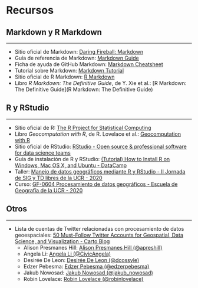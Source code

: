 # Recursos

## Markdown y R Markdown
----------------------
- Sitio oficial de Markdown: [Daring Fireball: Markdown](https://daringfireball.net/projects/markdown/)
- Guía de referencia de Markdown: [Markdown Guide](https://www.markdownguide.org/)
- Ficha de ayuda de GitHub Markdown: [Markdown Cheatsheet](https://github.com/adam-p/markdown-here/wiki/Markdown-Cheatsheet)
- Tutorial sobre Markdown: [Markdown Tutorial](https://www.markdowntutorial.com/)
- Sitio oficial de R Markdown: [R Markdown](https://rmarkdown.rstudio.com/)
- Libro _R Markdown: The Definitive Guide_, de Y. Xie et al.: [R Markdown: The Definitive Guide](R Markdown: The Definitive Guide)

## R y RStudio
----------------------
- Sitio oficial de R: [The R Project for Statistical Computing](https://www.r-project.org/)
- Libro _Geocomputation with R_, de R. Lovelace et al.: [Geocomputation with R](https://geocompr.robinlovelace.net/)
- Sitio oficial de RStudio: [RStudio - Open source & professional software for data science teams](https://rstudio.com/)
- Guía de instalación de R y RStudio: [(Tutorial) How to Install R on Windows, Mac OS X, and Ubuntu - DataCamp](https://www.datacamp.com/community/tutorials/installing-R-windows-mac-ubuntu)
- Taller: [Manejo de datos geográficos mediante R y RStudio - II Jornada de SIG y TD libres de la UCR - 2020](https://taller-r-jornadas-sigtd-2020.github.io/)
- Curso: [GF-0604 Procesamiento de datos geográficos - Escuela de Geografía de la UCR - 2020](https://geoprocesamiento-2020i.github.io/)


## Otros
----------------------
- Lista de cuentas de Twitter relacionadas con procesamiento de datos geoespaciales: [50 Must-Follow Twitter Accounts for Geospatial, Data Science, and Visualization - Carto Blog](https://carto.com/blog/twitter-guide-2018/)
    - Alison Presmanes Hill: [Alison Presmanes Hill (@apreshill)](https://twitter.com/apreshill)
    - Angela Li: [Angela Li (@CivicAngela)](https://twitter.com/CivicAngela)
    - Desirée De Leon: [Desirée De Leon (@dcossyle)](https://twitter.com/dcossyle)
    - Edzer Pebesma: [Edzer Pebesma (@edzerpebesma)](https://twitter.com/edzerpebesma)
    - Jakub Nowosad: [Jakub Nowosad (@jakub_nowosad)](https://twitter.com/jakub_nowosad)
    - Robin Lovelace: [Robin Lovelace (@robinlovelace)](https://twitter.com/robinlovelace)
